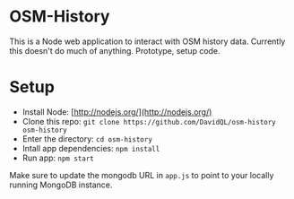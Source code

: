 # OSM-History

This is a Node web application to interact with OSM history data.
Currently this doesn't do much of anything. Prototype, setup code. 

# Setup

* Install Node: [http://nodejs.org/](http://nodejs.org/)
* Clone this repo: `git clone https://github.com/DavidQL/osm-history osm-history`
* Enter the directory: `cd osm-history`
* Intall app dependencies: `npm install`
* Run app: `npm start`

Make sure to update the mongodb URL in `app.js` to point to your locally running MongoDB instance.